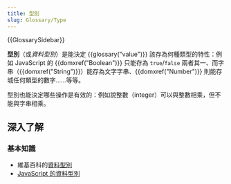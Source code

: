 ```yaml
---
title: 型別
slug: Glossary/Type
---
```


{{GlossarySidebar}}

**型別**（或*資料型別*）是能決定 {{glossary("value")}} 該存為何種類型的特性：例如 JavaScript 的 {{domxref("Boolean")}} 只能存為 `true`/`false` 兩者其一、而字串（{{domxref("String")}}）能存為文字字串、{{domxref("Number")}} 則能存城任何類型的數字……等等。

型別也能決定哪些操作是有效的：例如說整數（integer）可以與整數相乘，但不能與字串相乘。

## 深入了解

### 基本知識

- 維基百科的[資料型別](https://zh.wikipedia.org/wiki/資料型別)
- [JavaScript 的資料型別](/zh-TW/docs/Web/JavaScript/Data_structures)
